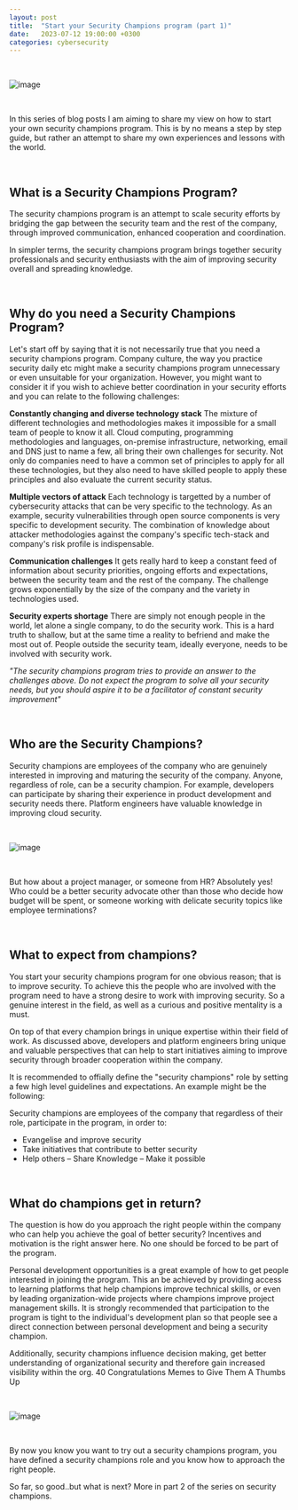 ```yaml
---
layout: post
title:  "Start your Security Champions program (part 1)"
date:   2023-07-12 19:00:00 +0300
categories: cybersecurity
---
```


<br>

![image]({{site.baseurl}}/docs/assets/images/2023/security-champions-giannis.png "Security Champions Giannis")

<br>

In this series of blog posts I am aiming to share my view on how to start your own security champions program. This is by no means a step by step guide, but rather an attempt to share my own experiences and lessons with the world.

<br>

## What is a Security Champions Program?

The security champions program is an attempt to scale security efforts by bridging the gap between the security team and the rest of the company, through improved communication, enhanced cooperation and coordination.  

In simpler terms, the security champions program brings together security professionals and security enthusiasts with the aim of improving security overall and spreading knowledge.

<br>

## Why do you need a Security Champions Program?

Let's start off by saying that it is not necessarily true that you need a security champions program. Company culture, the way you practice security daily etc might make a security champions program unnecessary or even unsuitable for your organization. However, you might want to consider it if you wish to achieve better coordination in your security efforts and you can relate to the following challenges:

**Constantly changing and diverse technology stack**
The mixture of different technologies and methodologies makes it impossible for a small team of people to know it all. Cloud computing, programming methodologies and languages, on-premise infrastructure, networking, email and DNS just to name a few, all bring their own challenges for security. Not only do companies need to have a common set of principles to apply for all these technologies, but they also need to have skilled people to apply these principles and also evaluate the current security status.

**Multiple vectors of attack**
Each technology is targetted by a number of cybersecurity attacks that can be very specific to the technology. As an example, security vulnerabilities through open source components is very specific to development security. The combination of knowledge about attacker methodologies against the company's specific tech-stack and company's risk profile is indispensable.

**Communication challenges**
It gets really hard to keep a constant feed of information about security priorities, ongoing efforts and expectations, between the security team and the rest of the company. The challenge grows exponentially by the size of the company and the variety in technologies used.

**Security experts shortage**
There are simply not enough people in the world, let alone a single company, to do the security work. This is a hard truth to shallow, but at the same time a reality to befriend and make the most out of. People outside the security team, ideally everyone, needs to be involved with security work.

*"The security champions program tries to provide an answer to the challenges above. Do not expect the program to solve all your security needs, but you should aspire it to be a facilitator of constant security improvement"*

<br>

## Who are the Security Champions?

Security champions are employees of the company who are genuinely interested in improving and maturing the security of the company. Anyone, regardless of role, can be a security champion. For example, developers can participate by sharing their experience in product development and security needs there. Platform engineers have valuable knowledge in improving cloud security.

<br>

![image]({{site.baseurl}}/docs/assets/images/2023/security-champions-spiderman.png "Security Champions")

<br>


But how about a project manager, or someone from HR? Absolutely yes! Who could be a better security advocate other than those who decide how budget will be spent, or someone working with delicate security topics like employee terminations?

<br>

## What to expect from champions?

You start your security champions program for one obvious reason; that is to improve security. To achieve this the people who are involved with the program need to have a strong desire to work with improving security. So a genuine interest in the field, as well as a curious and positive mentality is a must.

On top of that every champion brings in unique expertise within their field of work. As discussed above, developers and platform engineers bring unique and valuable perspectives that can help to start initiatives aiming to improve security through broader cooperation within the company.

It is recommended to offially define the "security champions" role by setting a few high level guidelines and expectations. An example might be the following:

Security champions are employees of the company that regardless of their role, participate in the program, in order to:

- Evangelise and improve security
- Take initiatives that contribute to better security
- Help others – Share Knowledge – Make it possible

<br>

## What do champions get in return?

The question is how do you approach the right people within the company who can help you achieve the goal of better security? Incentives and motivation is the right answer here. No one should be forced to be part of the program.

Personal development opportunities is a great example of how to get people interested in joining the program. This an be achieved by providing access to learning platforms that help champions improve technical skills, or even by leading organization-wide projects where champions improve project management skills. It is strongly recommended that participation to the program is tight to the individual's development plan so that people see a direct connection between personal development and being a security champion.

Additionally, security champions influence decision making, get better understanding of organizational security and therefore gain increased visibility within the org.
40 Congratulations Memes to Give Them A Thumbs Up

<br>

![image]({{site.baseurl}}/docs/assets/images/2023/security-champions-success.png "Security Champions success")

<br>


By now you know you want to try out a security champions program, you have defined a security champions role and you know how to approach the right people.

So far, so good..but what is next? More in part 2 of the series on security champions.
